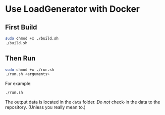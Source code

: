 # Use LoadGenerator with Docker

## First Build
```bash
sudo chmod +x ./build.sh
./build.sh
```

## Then Run
```bash
sudo chmod +x ./run.sh
./run.sh <arguments>
```

For example:
```bash
./run.sh
```

The output data is located in the `data` folder. *Do not* check-in the data to the repository. (Unless you really mean to.)